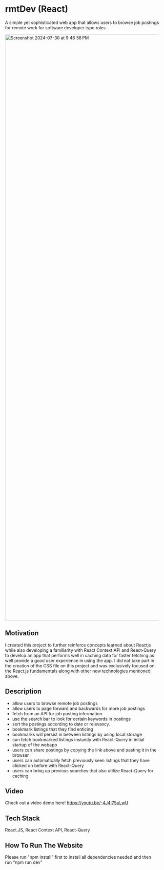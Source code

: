 # rmtDev (React)

A simple yet sophisticated web app that allows users to browse job postings for remote work for software developer type roles.

<img width="1920" alt="Screenshot 2024-07-30 at 9 46 58 PM" src="https://github.com/user-attachments/assets/f58b8635-43f7-4af3-89be-d3d8112ef46a">

## Motivation

I created this project to further reinforce concepts learned about Reactjs while also developing a familiarity with React Context API and React-Query to develop an app that performs well in caching data for faster fetching as well provide a good user experience in using the app. I did not take part in the creation of the CSS file on this project and was exclusively focused on the React.js fundamentals along with other new technologies mentioned above.

## Description

- allow users to browse remote job postings
- allow users to page forward and backwards for more job postings
- fetch from an API for job posting information
- use the search bar to look for certain keywords in postings
- sort the postings according to date or relevancy.
- bookmark listings that they find enticing
- bookmarks will persist in between listings by using local storage
- can fetch bookmarked listings instantly with React-Query in initial startup of the webapp
- users can share postings by copying the link above and pasting it in the browser
- users can automatically fetch previously seen listings that they have clicked on before with React-Query
- users can bring up previous searches that also utilize React-Query for caching

## Video

Check out a video demo here! https://youtu.be/-4J4I75uLwU

## Tech Stack

React.JS, React Context API, React-Query

## How To Run The Website

Please run "npm install" first to install all dependencies needed and then run "npm run dev"
